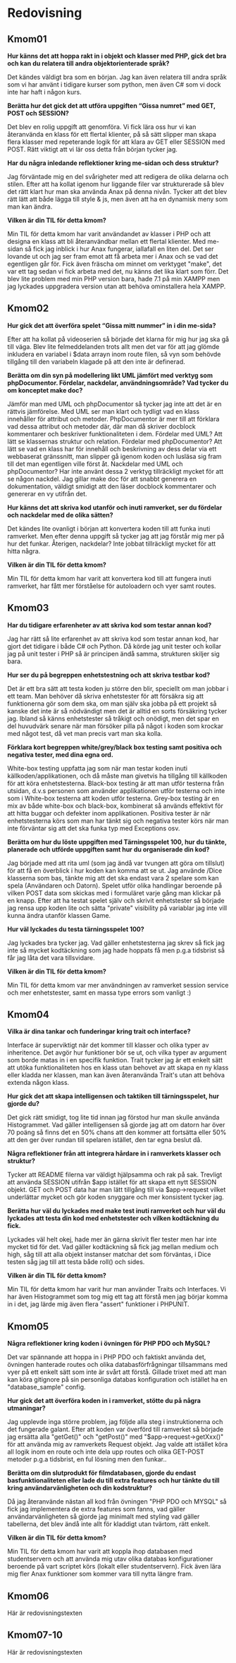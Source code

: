 ---
---
Redovisning
=========================




Kmom01
-------------------------

**Hur känns det att hoppa rakt in i objekt och klasser med PHP, gick det bra och kan du relatera till andra objektorienterade språk?**

Det kändes väldigt bra som en början.
Jag kan även relatera till andra språk som vi har använt i tidigare kurser som python, men även C# som vi dock inte har haft i någon kurs.

**Berätta hur det gick det att utföra uppgiften “Gissa numret” med GET, POST och SESSION?**

Det blev en rolig uppgift att genomföra.
Vi fick lära oss hur vi kan återanvända en klass för ett flertal klienter, på så sätt slipper man skapa flera klasser med repeterande logik för att klara av GET eller SESSION med POST.
Rätt viktigt att vi lär oss detta från början tycker jag.

**Har du några inledande reflektioner kring me-sidan och dess struktur?**

Jag förväntade mig en del svårigheter med att redigera de olika delarna och stilen.
Efter att ha kollat igenom hur liggande filer var strukturerade så blev det rätt klart hur man ska använda Anax på denna nivån.
Tycker att det blev rätt lätt att både lägga till style & js, men även att ha en dynamisk meny som man kan ändra.


**Vilken är din TIL för detta kmom?**

Min TIL för detta kmom har varit användandet av klasser i PHP och att designa en klass att bli återanvändbar mellan ett flertal klienter.
Med me-sidan så fick jag inblick i hur Anax fungerar, iallafall en liten del.
Det ser lovande ut och jag ser fram emot att få arbeta mer i Anax och se vad det egentligen går för.
Fick även fräscha om minnet om verktyget "make", det var ett tag sedan vi fick arbeta med det, nu känns det lika klart som förr.
Det blev lite problem med min PHP version bara, hade 7.1 på min XAMPP men jag lyckades uppgradera version utan att behöva ominstallera hela XAMPP.



Kmom02
-------------------------

**Hur gick det att överföra spelet “Gissa mitt nummer” in i din me-sida?**

Efter att ha kollat på videoserien så började det klarna för mig hur jag ska gå till väga.
Blev lite felmeddelanden trots allt men det var för att jag glömde inkludera en variabel i $data arrayn inom route filen, så vyn som behövde tillgång till den variabeln klagade på att den inte är definerad.

**Berätta om din syn på modellering likt UML jämfört med verktyg som phpDocumentor. Fördelar, nackdelar, användningsområde? Vad tycker du om konceptet make doc?**

Jämför man med UML och phpDocumentor så tycker jag inte att det är en rättvis jämförelse.
Med UML ser man klart och tydligt vad en klass innehåller för attribut och metoder.
PhpDocumentor är mer till att förklara vad dessa attribut och metoder där, där man då skriver docblock kommentarer och beskriver funktionaliteten i dem.
Fördelar med UML? Att lätt se klassernas struktur och relation.
Fördelar med phpDocumentor? Att lätt se vad en klass har för innehåll och beskrivning av dess delar via ett webbaserat gränssnitt, man slipper gå igenom koden och lusläsa sig fram till det man egentligen ville först åt.
Nackdelar med UML och phpDocumentor? Har inte använt dessa 2 verktyg tillräckligt mycket för att se någon nackdel.
Jag gillar make doc för att snabbt generera en dokumentation, väldigt smidigt att den läser docblock kommentarer och genererar en vy utifrån det.

**Hur känns det att skriva kod utanför och inuti ramverket, ser du fördelar och nackdelar med de olika sätten?**

Det kändes lite ovanligt i början att konvertera koden till att funka inuti ramverket.
Men efter denna uppgift så tycker jag att jag förstår mig mer på hur det funkar.
Återigen, nackdelar? Inte jobbat tillräckligt mycket för att hitta några.


**Vilken är din TIL för detta kmom?**

Min TIL för detta kmom har varit att konvertera kod till att fungera inuti ramverket, har fått mer förståelse för autoloadern och vyer samt routes.



Kmom03
-------------------------

**Har du tidigare erfarenheter av att skriva kod som testar annan kod?**

Jag har rätt så lite erfarenhet av att skriva kod som testar annan kod, har gjort det tidigare i både C# och Python.
Då körde jag unit tester och kollar jag på unit tester i PHP så är principen ändå samma, strukturen skiljer sig bara.

**Hur ser du på begreppen enhetstestning och att skriva testbar kod?**

Det är ett bra sätt att testa koden ju större den blir, speciellt om man jobbar i ett team.
Man behöver då skriva enhetstester för att försäkra sig att funktionerna gör som dem ska, om man själv ska jobba på ett projekt så kanske det inte är så nödvändigt men det är alltid en sorts försäkring tycker jag.
Ibland så känns enhetstester så tråkigt och onödigt, men det spar en del huvudvärk senare när man försöker pilla på något i koden som krockar med något test, då vet man precis vart man ska kolla.

**Förklara kort begreppen white/grey/black box testing samt positiva och negativa tester, med dina egna ord.**

White-box testing uppfatta jag som när man testar koden inuti källkoden/applikationen, och då måste man givetvis ha tillgång till källkoden för att köra enhetstesterna.
Black-box testing är att man utför testerna från utsidan, d.v.s personen som använder applikationen utför testerna och inte som i White-box testerna att koden utför testerna.
Grey-box testing är en mix av både white-box och black-box, kombinerat så används effektivt för att hitta buggar och defekter inom applikationen.
Positiva tester är när enhetstesterna körs som man har tänkt sig och negativa tester körs när man inte förväntar sig att det ska funka typ med Exceptions osv.

**Berätta om hur du löste uppgiften med Tärningsspelet 100, hur du tänkte, planerade och utförde uppgiften samt hur du organiserade din kod?**

Jag började med att rita uml (som jag ändå var tvungen att göra om tillslut) för att få en överblick i hur koden kan komma att se ut.
Jag använde /Dice klasserna som bas, tänkte mig att det ska endast vara 2 spelare som kan spela (Användaren och Datorn).
Spelet utför olika handlingar beroende på vilken POST data som skickas med i formuläret varje gång man klickar på en knapp.
Efter att ha testat spelet själv och skrivit enhetstester så började jag rensa upp koden lite och sätta "private" visibility på variablar jag inte vill kunna ändra utanför klassen Game.

**Hur väl lyckades du testa tärningsspelet 100?**

Jag lyckades bra tycker jag.
Vad gäller enhetstesterna jag skrev så fick jag inte så mycket kodtäckning som jag hade hoppats få men p.g.a tidsbrist så får jag låta det vara tillsvidare.

**Vilken är din TIL för detta kmom?**

Min TIL för detta kmom var mer användningen av ramverket session service och mer enhetstester, samt en massa type errors som vanligt :)



Kmom04
-------------------------

**Vilka är dina tankar och funderingar kring trait och interface?**

Interface är superviktigt när det kommer till klasser och olika typer av inheritence.
Det avgör hur funktioner bör se ut, och vilka typer av argument som borde matas in i en specifik funktion.
Trait tycker jag är ett enkelt sätt att utöka funktionaliteten hos en klass utan behovet av att skapa en ny klass eller kladda ner klassen, man kan även återanvända Trait's utan att behöva extenda någon klass.

**Hur gick det att skapa intelligensen och taktiken till tärningsspelet, hur gjorde du?**

Det gick rätt smidigt, tog lite tid innan jag förstod hur man skulle använda Histogrammet.
Vad gäller intelligensen så gjorde jag att om datorn har över 70 poäng så finns det en 50% chans att den kommer att fortsätta eller 50% att den ger över rundan till spelaren istället, den tar egna beslut då. 

**Några reflektioner från att integrera hårdare in i ramverkets klasser och struktur?**

Tycker att README filerna var väldigt hjälpsamma och rak på sak.
Trevligt att använda SESSION utifrån $app istället för att skapa ett nytt SESSION objekt.
GET och POST data har man lätt tillgång till via $app->request vilket underlättar mycket och gör koden snyggare och mer konsistent tycker jag.

**Berätta hur väl du lyckades med make test inuti ramverket och hur väl du lyckades att testa din kod med enhetstester och vilken kodtäckning du fick.**

Lyckades väl helt okej, hade mer än gärna skrivit fler tester men har inte mycket tid för det.
Vad gäller kodtäckning så fick jag mellan medium och high, såg till att alla objekt instanser matchar det som förväntas, i Dice testen såg jag till att testa både roll() och sides.

**Vilken är din TIL för detta kmom?**

Min TIL för detta kmom har varit hur man använder Traits och Interfaces.
Vi har även Histogrammet som tog mig ett tag att förstå men jag börjar komma in i det, jag lärde mig även flera "assert" funktioner i PHPUNIT.



Kmom05
-------------------------

**Några reflektioner kring koden i övningen för PHP PDO och MySQL?**

Det var spännande att hoppa in i PHP PDO och faktiskt använda det, övningen hanterade routes och olika databasförfrågningar tillsammans med vyer på ett enkelt sätt som inte är svårt att förstå.
Gillade trixet med att man kan köra gitignore på sin personliga databas konfiguration och istället ha en "database_sample" config.

**Hur gick det att överföra koden in i ramverket, stötte du på några utmaningar?**

Jag upplevde inga större problem, jag följde alla steg i instruktionerna och det fungerade galant.
Efter att koden var överförd till ramverket så började jag ersätta alla "getGet()" och "getPost()" med "$app->request->getXxx()" för att använda mig av ramverkets Request objekt.
Jag valde att istället köra all logik inom en route och inte dela upp routes och olika GET-POST metoder p.g.a tidsbrist, en ful lösning men den funkar..

**Berätta om din slutprodukt för filmdatabasen, gjorde du endast basfunktionaliteten eller lade du till extra features och hur tänkte du till kring användarvänligheten och din kodstruktur?**

Då jag återanvände nästan all kod från övningen "PHP PDO och MYSQL" så fick jag implementera de extra features som fanns, vad gäller användarvänligheten så gjorde jag minimalt med styling vad gäller tabellerna, det blev ändå inte allt för kladdigt utan tvärtom, rätt enkelt.

**Vilken är din TIL för detta kmom?**

Min TIL för detta kmom har varit att koppla ihop databasen med studentservern och att använda mig utav olika databas konfigurationer beroende på vart scriptet körs (lokalt eller studentservern).
Fick även lära mig fler Anax funktioner som kommer vara till nytta längre fram.



Kmom06
-------------------------

Här är redovisningstexten



Kmom07-10
-------------------------

Här är redovisningstexten
